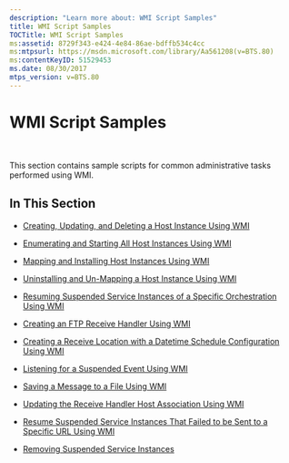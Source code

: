 ```yaml
---
description: "Learn more about: WMI Script Samples"
title: WMI Script Samples
TOCTitle: WMI Script Samples
ms:assetid: 8729f343-e424-4e84-86ae-bdffb534c4cc
ms:mtpsurl: https://msdn.microsoft.com/library/Aa561208(v=BTS.80)
ms:contentKeyID: 51529453
ms.date: 08/30/2017
mtps_version: v=BTS.80
---
```


# WMI Script Samples

 

This section contains sample scripts for common administrative tasks performed using WMI.

## In This Section

  - [Creating, Updating, and Deleting a Host Instance Using WMI](creating-updating-and-deleting-a-host-instance-using-wmi.md)

  - [Enumerating and Starting All Host Instances Using WMI](enumerating-and-starting-all-host-instances-using-wmi.md)

  - [Mapping and Installing Host Instances Using WMI](mapping-and-installing-host-instances-using-wmi.md)

  - [Uninstalling and Un-Mapping a Host Instance Using WMI](uninstalling-and-un-mapping-a-host-instance-using-wmi.md)

  - [Resuming Suspended Service Instances of a Specific Orchestration Using WMI](resuming-suspended-service-instances-of-a-specific-orchestration-using-wmi.md)

  - [Creating an FTP Receive Handler Using WMI](creating-an-ftp-receive-handler-using-wmi.md)

  - [Creating a Receive Location with a Datetime Schedule Configuration Using WMI](creating-a-receive-location-with-a-datetime-schedule-configuration-using-wmi.md)

  - [Listening for a Suspended Event Using WMI](listening-for-a-suspended-event-using-wmi.md)

  - [Saving a Message to a File Using WMI](saving-a-message-to-a-file-using-wmi.md)

  - [Updating the Receive Handler Host Association Using WMI](updating-the-receive-handler-host-association-using-wmi.md)

  - [Resume Suspended Service Instances That Failed to be Sent to a Specific URL Using WMI](resuming-suspended-service-instances-that-failed-to-be-sent-to-a-specific-url-using-wmi.md)

  - [Removing Suspended Service Instances](removing-suspended-service-instances.md)

